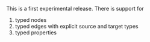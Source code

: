 This is a first experimental release. There is support for

1. typed nodes
2. typed edges with explicit source and target types
3. typed properties

